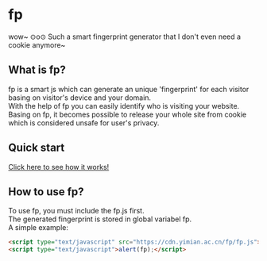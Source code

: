# fp
wow~ ⊙o⊙ Such a smart fingerprint generator that I don't even need a cookie anymore~


## What is fp?
fp is a smart js which can generate an unique 'fingerprint' for each visitor basing on visitor's device and your domain.</br>
With the help of fp you can easily identify who is visiting your website.</br>
Basing on fp, it becomes possible to release your whole site from cookie which is considered unsafe for user's privacy. 


## Quick start

[Click here to see how it works!](https://cn.yimian.xyz/etc/fp/)


## How to use fp?
To use fp, you must include the fp.js first.</br>
The generated fingerprint is stored in global variabel fp.</br>
A simple example:
```html
<script type="text/javascript" src="https://cdn.yimian.ac.cn/fp/fp.js"></script>
<script type="text/javascript">alert(fp);</script>
```


